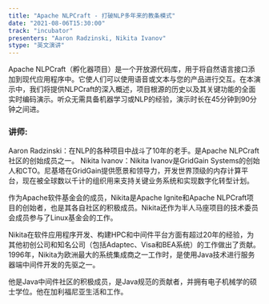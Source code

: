 ```yaml
---
title: "Apache NLPCraft - 打破NLP多年来的教条模式"
date: "2021-08-06T15:30:00" 
track: "incubator"
presenters: "Aaron Radzinski, Nikita Ivanov"
stype: "英文演讲"
---
```

Apache NLPCraft（孵化器项目）是一个开放源代码库，用于将自然语言接口添加到现代应用程序中。它使人们可以使用语音或文本与您的产品进行交互。在本演示中，我们将提供NLPCraft的深入概述，项目根源的历史以及其关键功能的全面实时编码演示。听众无需具备机器学习或NLP的经验，演示时长在45分钟到90分钟之间进。
 ### 讲师: 
 Aaron Radzinski：在NLP的各种项目中战斗了10年的老手。是Apache NLPCraft社区的创始成员之一。
Nikita Ivanov：Nikita Ivanov是GridGain Systems的创始人和CTO。尼基塔在GridGain提供愿景和领导力，开发世界顶级的内存计算平台，现在被全球数以千计的组织用来支持关键业务系统和实现数字化转型计划。

作为Apache软件基金会的成员，Nikita是Apache Ignite和Apache NLPCraft项目的创始者，也是其各自社区的积极成员。Nikita还作为半人马座项目的技术委员会成员参与了Linux基金会的工作。

Nikita在软件应用程序开发、构建HPC和中间件平台方面有超过20年的经验，为其他初创公司和知名公司（包括Adaptec、Visa和BEA系统）的工作做出了贡献。1996年，Nikita为欧洲最大的系统集成商之一工作时，是使用Java技术进行服务器端中间件开发的先驱之一。

他是Java中间件社区的积极成员，是Java规范的贡献者，并拥有电子机械学的硕士学位。他在加利福尼亚生活和工作。
